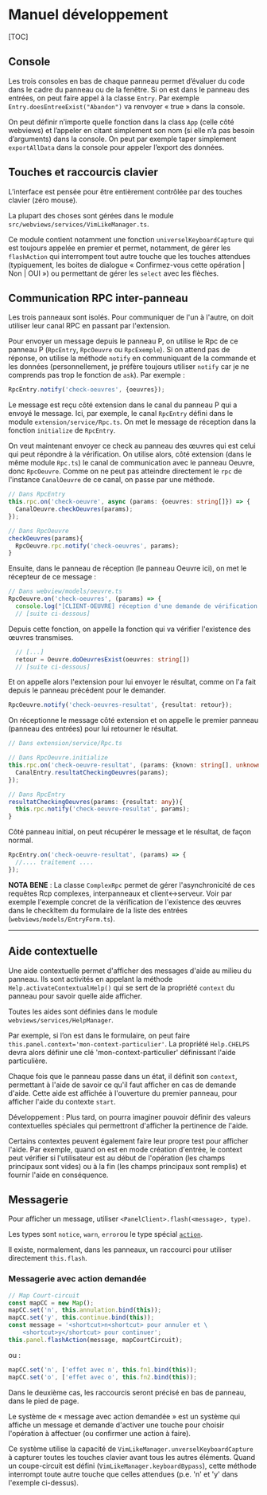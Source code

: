 # Manuel développement

[TOC]



## Console

Les trois consoles en bas de chaque panneau permet d’évaluer du code dans le cadre du panneau ou de la fenêtre. Si on est dans le panneau des entrées, on peut faire appel à la classe `Entry`. Par exemple `Entry.doesEntreeExist("Abandon")` va renvoyer « true » dans la console.

On peut définir n’importe quelle fonction dans la class `App` (celle côté webviews) et l’appeler en citant simplement son nom (si elle n’a pas besoin d’arguments) dans la console. On peut par exemple taper simplement `exportAllData` dans la console pour appeler l’export des données.

## Touches et raccourcis clavier

L’interface est pensée pour être entièrement contrôlée par des touches clavier (zéro mouse).

La plupart des choses sont gérées dans le module `src/webviews/services/VimLikeManager.ts`.

Ce module contient notamment une fonction `universelKeyboardCapture` qui est toujours appelée en premier et permet, notamment, de gérer les `flashAction` qui interrompent tout autre touche que les touches attendues (typiquement, les boites de dialogue « Confirmez-vous cette opération | Non | OUI ») ou permettant de gérer les `select` avec les flèches.

## Communication RPC inter-panneau

Les trois panneaux sont isolés. Pour communiquer de l'un à l'autre, on doit utiliser leur canal RPC en passant par l'extension.

Pour envoyer un message depuis le panneau P, on utilise le Rpc de ce panneau P (`RpcEntry`, `RpcOeuvre` ou `RpcExemple`). Si on attend pas de réponse, on utilise la méthode `notify` en communiquant de la commande et les données (personnellement, je préfère toujours utiliser `notify` car je ne comprends pas trop le fonction de `ask`). Par exemple :

~~~typescript
RpcEntry.notify('check-oeuvres', {oeuvres});
~~~

Le message est reçu côté extension dans le canal du panneau P qui a envoyé le message. Ici, par exemple, le canal `RpcEntry` défini dans le module `extension/service/Rpc.ts`. On met le message de réception dans la fonction `initialize` de `RpcEntry`.

On veut maintenant envoyer ce check au panneau des œuvres qui est celui qui peut répondre à la vérification. On utilise alors, côté extension (dans le même module `Rpc.ts`) le canal de communication avec le panneau Oeuvre, donc `RpcOeuvre`. Comme on ne peut pas atteindre directement le `rpc` de l'instance `CanalOeuvre` de ce canal, on passe par une méthode. 

~~~typescript
// Dans RpcEntry
this.rpc.on('check-oeuvre', async (params: {oeuvres: string[]}) => {
  CanalOeuvre.checkOeuvres(params);
});
~~~

~~~typescript
// Dans RpcOeuvre
checkOeuvres(params){
  RpcOeuvre.rpc.notify('check-oeuvres', params);
}
~~~

Ensuite, dans le panneau de réception (le panneau Oeuvre ici), on met le récepteur de ce message :

~~~typescript
// Dans webview/models/oeuvre.ts
RpcOeuvre.on('check-oeuvres', (params) => {
  console.log("[CLIENT-OEUVRE] réception d'une demande de vérification des oeuvres : ", params);
  // [suite ci-dessous]
~~~

Depuis cette fonction, on appelle la fonction qui va vérifier l'existence des œuvres transmises.

~~~typescript
  // [...]
  retour = Oeuvre.doOeuvresExist(oeuvres: string[])
  // [suite ci-dessous]
~~~

Et on appelle alors l'extension pour lui envoyer le résultat, comme on l'a fait depuis le panneau précédent pour le demander.

~~~typescript
RpcOeuvre.notify('check-oeuvres-resultat', {resultat: retour});
~~~

On réceptionne le message côté extension et on appelle le premier panneau (panneau des entrées) pour lui retourner le résultat.

~~~typescript
// Dans extension/service/Rpc.ts

// Dans RpcOeuvre.initialize
this.rpc.on('check-oeuvre-resultat', (params: {known: string[], unknown: string[]}) => {
  CanalEntry.resultatCheckingOeuvres(params);
});

// Dans RpcEntry
resultatCheckingOeuvres(params: {resultat: any}){
  this.rpc.notify('check-oeuvre-resultat', params);
}
~~~

Côté panneau initial, on peut récupérer le message et le résultat, de façon normal.

~~~typescript
RpcEntry.on('check-oeuvre-resultat', (params) => {
  //.... traitement ....
});
~~~

**NOTA BENE** : La classe `ComplexRpc` permet de gérer l'asynchronicité de ces requêtes Rcp complexes, interpanneaux et client<->serveur. Voir par exemple l'exemple concret de la vérification de l'existence des œuvres dans le checkItem du formulaire de la liste des entrées (`webviews/models/EntryForm.ts`).



---

## Aide contextuelle

Une aide contextuelle permet d'afficher des messages d'aide au milieu du panneau. Ils sont activités en appelant la méthode `Help.activateContextualHelp()` qui se sert de la propriété `context` du panneau pour savoir quelle aide afficher.

Toutes les aides sont définies dans le module `webviews/services/HelpManager`.

Par exemple, si l’on est dans le formulaire, on peut faire `this.panel.context='mon-context-particulier'`.  La propriété `Help.CHELPS` devra alors définir une clé 'mon-context-particulier' définissant l'aide particulière.

Chaque fois que le panneau passe dans un état, il définit son `context`, permettant à l'aide de savoir ce qu'il faut afficher en cas de demande d'aide. Cette aide est affichée à l'ouverture du premier panneau, pour afficher l'aide du contexte `start`.

Développement : Plus tard, on pourra imaginer pouvoir définir des valeurs contextuelles spéciales qui permettront d'afficher la pertinence de l'aide. 

Certains contextes peuvent également faire leur propre test pour afficher l'aide. Par exemple, quand on est en mode création d'entrée, le context peut vérifier si l'utilisateur est au début de l'opération (les champs principaux sont vides) ou à la fin (les champs principaux sont remplis) et fournir l'aide en conséquence. 

## Messagerie

Pour afficher un message, utiliser `<PanelClient>.flash(<message>, type)`.

Les types sont `notice`, `warn`, `error`ou le type spécial [`action`](#message-action).

Il existe, normalement, dans les panneaux, un raccourci pour utiliser directement `this.flash`.

<a name="message-action"></a>

### Messagerie avec action demandée

~~~javascript
// Map Court-circuit
const mapCC = new Map();
mapCC.set('n', this.annulation.bind(this));
mapCC.set('y', this.continue.bind(this));
const message = '<shortcut>n<shortcut> pour annuler et \
	<shortcut>y</shortcut> pour continuer';
this.panel.flashAction(message, mapCourtCircuit);
~~~

ou :

~~~typescript
mapCC.set('n', ['effet avec n', this.fn1.bind(this));
mapCC.set('o', ['effet avec o', this.fn2.bind(this));
~~~

Dans le deuxième cas, les raccourcis seront précisé en bas de panneau, dans le pied de page.

Le système de « message avec action demandée » est un système qui affiche un message et demande d'activer une touche pour choisir l'opération à affectuer (ou confirmer une action à faire).

Ce système utilise la capacité de `VimLikeManager.unverselKeyboardCapture` à capturer toutes les touches clavier avant tous les autres éléments. Quand un coupe-circuit est défini (`VimLikeManager.keyboardBypass`), cette méthode interrompt toute autre touche que celles attendues (p.e. 'n' et 'y' dans l'exemple ci-dessus).
